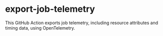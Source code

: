 # export-job-telemetry
This GitHub Action exports job telemetry, including resource attributes and timing data, using OpenTelemetry.
